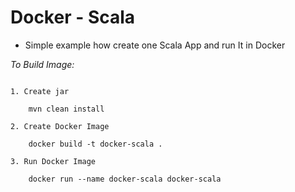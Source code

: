 Docker - Scala
======================

* Simple example how create one Scala App and run It in Docker


*To Build Image:*
```

1. Create jar

	mvn clean install

2. Create Docker Image

	docker build -t docker-scala .

3. Run Docker Image

	docker run --name docker-scala docker-scala

```



